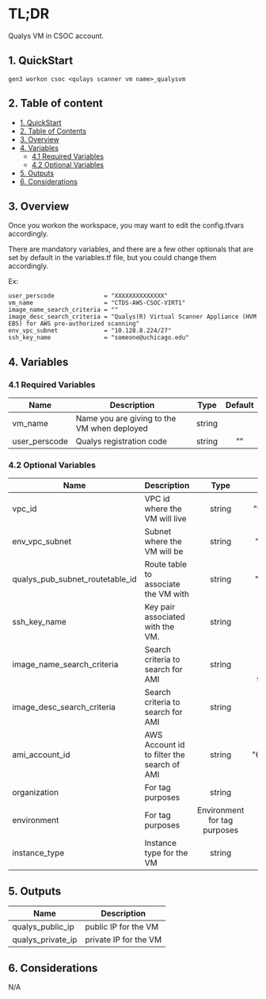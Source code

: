 # TL;DR

Qualys VM in CSOC account.


## 1. QuickStart

```
gen3 workon csoc <qulays scanner vm name>_qualysvm
```

## 2. Table of content

- [1. QuickStart](#1-quickstart)
- [2. Table of Contents](#2-table-of-contents)
- [3. Overview](#3-overview)
- [4. Variables](#4-variables)
  - [4.1 Required Variables](#41-required-variables)
  - [4.2 Optional Variables](#42-optional-variables)
- [5. Outputs](#5-outputs)
- [6. Considerations](#6-considerations)



## 3. Overview


Once you workon the workspace, you may want to edit the config.tfvars accordingly.

There are mandatory variables, and there are a few other optionals that are set by default in the variables.tf file, but you could change them accordingly.

Ex:
```
user_perscode              = "XXXXXXXXXXXXXX"
vm_name                    = "CTDS-AWS-CSOC-VIRT1"
image_name_search_criteria = ""
image_desc_search_criteria = "Qualys(R) Virtual Scanner Appliance (HVM EBS) for AWS pre-authorized scanning"
env_vpc_subnet             = "10.128.8.224/27"
ssh_key_name               = "someone@uchicago.edu"
```



## 4. Variables

### 4.1 Required Variables

| Name | Description | Type | Default |
|------|-------------|:----:|:-----:|
| vm_name | Name you are giving to the VM when deployed | string | |
| user_perscode | Qualys registration code | string | "" | 



### 4.2 Optional Variables

| Name | Description | Type | Default |
|------|-------------|:----:|:-----:|
| vpc_id | VPC id where the VM will live | string | "vpc-e2b51d99" |
| env_vpc_subnet | Subnet where the VM will be | string | "10.128.3.0/24" |
| qualys_pub_subnet_routetable_id | Route table to associate the VM with | string | "rtb-7ee06301" |
| ssh_key_name | Key pair associated with the VM. | string | "rarya_id_rsa" |
| image_name_search_criteria | Search criteria to search for AMI | string | "a04e299c-fb8e-4ee2-9a75-94b76cf20fb2" |
| image_desc_search_criteria | Search criteria to search for AMI | string | "" |
| ami_account_id | AWS Account id to filter the search of AMI | string | "679593333241" |
| organization | For tag purposes | string | PlanX |
| environment | For tag purposes | Environment for tag purposes | string | "CSOC" |
| instance_type | Instance type for the VM | string | "t3.medium" |


## 5. Outputs

| Name | Description |
|------|-------------|
| qualys_public_ip | public IP for the VM |
| qualys_private_ip | private IP for the VM |


## 6. Considerations
N/A
